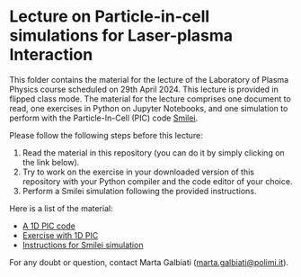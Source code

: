 # Lecture on Particle-in-cell simulations for Laser-plasma Interaction
This folder contains the material for the lecture of the Laboratory of Plasma Physics course scheduled on 29th April 2024. This lecture is provided in flipped class mode. The material for the lecture comprises one document to read, one exercises in Python on Jupyter Notebooks, and one simulation to perform with the Particle-In-Cell (PIC) code [Smilei](https://smileipic.github.io/Smilei/).

Please follow the following steps before this lecture:
1. Read the material in this repository (you can do it by simply clicking on the link below).
2. Try to work on the exercise in your downloaded version of this repository with your Python compiler and the code editor of your choice.
3. Perform a Smilei simulation following the provided instructions.

 Here is a list of the material:
* [A 1D PIC code](./1DPIC_basics.md)
* [Exercise with 1D PIC](./Exercise1DPIC.ipynb)
* [Instructions for Smilei simulation](./Instructions_PIC_smilei.md)
  
For any doubt or question, contact Marta Galbiati ([marta.galbiati@polimi.it](marta.galbiati@polimi.it)).
